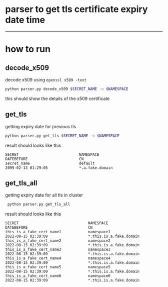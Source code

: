 # parser to get tls certificate expiry date time

---
# how to run

## decode_x509
decode x509 using `openssl x509 -text`
```bash
python parser.py decode_x509 $SECRET_NAME -n $NAMESPACE
```
this should show the details of the x509 certificate
## get_tls
getting expiry date for previous tls
```bash
python parser.py get_tls $SECRET_NAME -n $NAMESPACE
```
result should looks like this
```
SECRET                           NAMESPACE                        DATEBEFORE                       CN
secret_name                      default                          2099-02-13 01:29:05              *.a.fake.domain
```
## get_tls_all
getting expiry date for all tls in cluster
```bash
 python parser.py get_tls_all
```
result should looks like this
```
SECRET                               NAMESPACE                            DATEBEFORE                           CN
this_is_a_fake_cert_name1            namespace1                            2022-08-15 02:39:09                  *.this.is.a.fake.domain
this_is_a_fake_cert_name2            namespace2                            2022-08-15 02:39:09                  *.this.is.a.fake.domain
this_is_a_fake_cert_name3            namespace3                            2022-08-15 02:39:09                  *.this.is.a.fake.domain
this_is_a_fake_cert_name4            namespace4                            2022-08-15 02:39:09                  *.this.is.a.fake.domain
this_is_a_fake_cert_name5            namespace5                            2022-08-15 02:39:09                  *.this.is.a.fake.domain
this_is_a_fake_cert_name6            namespace6                            2022-08-15 02:39:09                  *.this.is.a.fake.domain
```